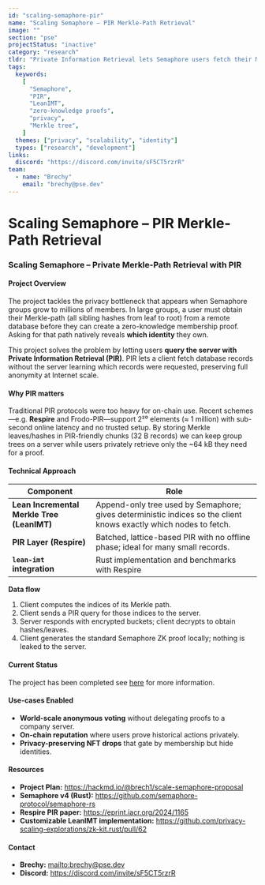 ```yaml
---
id: "scaling-semaphore-pir"
name: "Scaling Semaphore – PIR Merkle-Path Retrieval"
image: ""
section: "pse"
projectStatus: "inactive"
category: "research"
tldr: "Private Information Retrieval lets Semaphore users fetch their Merkle path from a server without revealing which identity they own, enabling truly private proofs for groups with millions of members."
tags:
  keywords:
    [
      "Semaphore",
      "PIR",
      "LeanIMT",
      "zero-knowledge proofs",
      "privacy",
      "Merkle tree",
    ]
  themes: ["privacy", "scalability", "identity"]
  types: ["research", "development"]
links:
  discord: "https://discord.com/invite/sF5CT5rzrR"
team:
  - name: "Brechy"
    email: "brechy@pse.dev"
---
```


# Scaling Semaphore – PIR Merkle-Path Retrieval

### Scaling Semaphore – Private Merkle-Path Retrieval with PIR

#### Project Overview

The project tackles the privacy bottleneck that appears when Semaphore groups grow to millions of members. In large groups, a user must obtain their Merkle-path (all sibling hashes from leaf to root) from a remote database before they can create a zero-knowledge membership proof. Asking for that path natively reveals **which identity** they own.

This project solves the problem by letting users **query the server with Private Information Retrieval (PIR)**. PIR lets a client fetch database records without the server learning which records were requested, preserving full anonymity at Internet scale.

#### Why PIR matters

Traditional PIR protocols were too heavy for on-chain use. Recent schemes—e.g. **Respire** and Frodo-PIR—support 2²⁰ elements (≈ 1 million) with sub-second online latency and no trusted setup. By storing Merkle leaves/hashes in PIR-friendly chunks (32 B records) we can keep group trees on a server while users privately retrieve only the ~64 kB they need for a proof.

#### Technical Approach

| Component                                  | Role                                                                                                              |
| ------------------------------------------ | ----------------------------------------------------------------------------------------------------------------- |
| **Lean Incremental Merkle Tree (LeanIMT)** | Append-only tree used by Semaphore; gives deterministic indices so the client knows exactly which nodes to fetch. |
| **PIR Layer (Respire)**                    | Batched, lattice-based PIR with no offline phase; ideal for many small records.                                   |
| **`lean-imt` integration**                 | Rust implementation and benchmarks with Respire                                                                   |

**Data flow**

1. Client computes the indices of its Merkle path.
2. Client sends a PIR query for those indices to the server.
3. Server responds with encrypted buckets; client decrypts to obtain hashes/leaves.
4. Client generates the standard Semaphore ZK proof locally; nothing is leaked to the server.

#### Current Status

The project has been completed see [here](https://pse.dev/blog/ethereum-privacy-pir) for more information.

#### Use-cases Enabled

- **World-scale anonymous voting** without delegating proofs to a company server.
- **On-chain reputation** where users prove historical actions privately.
- **Privacy-preserving NFT drops** that gate by membership but hide identities.

#### Resources

- **Project Plan:** <https://hackmd.io/@brech1/scale-semaphore-proposal>
- **Semaphore v4 (Rust):** <https://github.com/semaphore-protocol/semaphore-rs>
- **Respire PIR paper:** <https://eprint.iacr.org/2024/1165>
- **Customizable LeanIMT implementation:** <https://github.com/privacy-scaling-explorations/zk-kit.rust/pull/62>

#### Contact

- **Brechy:** <mailto:brechy@pse.dev>
- **Discord:** <https://discord.com/invite/sF5CT5rzrR>
